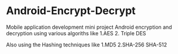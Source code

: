 # Android-Encrypt-Decrypt
Mobile application development mini project Android encryption and decryption using various algoriths like 
1.AES
2. Triple DES

Also using the Hashing techniques like
1.MD5
2.SHA-256
SHA-512
